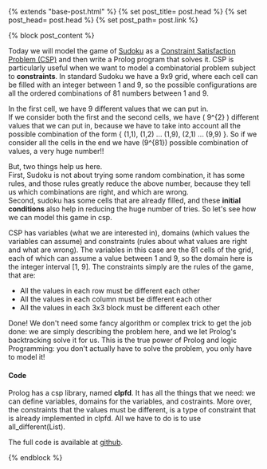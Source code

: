 {% extends "base-post.html" %}
{% set post_title= post.head %}
{% set post_head= post.head %}
{% set post_path= post.link %}

{% block post_content %}
	<p class="post-content">
		Today we will model the game of <a target="_blank" href="http://en.wikipedia.org/wiki/Sudoku">Sudoku</a> as a <a target="_blank" href="http://en.wikipedia.org/wiki/Constraint_satisfaction_problem">Constraint Satisfaction Problem (CSP)</a> and then write a Prolog program that solves it.
		CSP is particularly useful when we want to model a combinatorial problem subject to <strong>constraints</strong>. In standard Sudoku we have a 9x9 grid, where each cell can be filled with an integer between 1 and 9, so the possible configurations are all the ordered combinations of 81 numbers between 1 and 9.
	</p>
	<p class="post-content">
		In the first cell, we have 9 different values that we can put in.
		<br>
		If we consider both the first and the second cells, we have \( 9^{2} \) different values that we can put in, because we have to take into account all the possible combination of
		the form { (1,1), (1,2) ... (1,9), (2,1) ... (9,9) }. So if we consider all the cells in the end we have \(9^{81}\) possible combination of values, a very huge number!!
	</p>
	<p class="post-content">
		But, two things help us here.
		<br>
		First, Sudoku is not about trying some random combination, it has some rules, and those rules greatly reduce the above number, because they tell us which combinations are right, and which
		are wrong.
		<br>
		Second, sudoku has some cells that are already filled, and these <strong>initial conditions</strong> also help in reducing the huge number of tries.
		So let's see how we can model this game in csp.
	</p>
	<p class="post-content">
		CSP has variables (what we are interested in), domains (which values the variables can assume) and constraints (rules about what values are right and what are wrong).
		The variables in this case are the 81 cells of the grid, each of which can assume a value between 1 and 9, so the domain here is the integer interval [1, 9].
		The constraints simply are the rules of the game, that are:
	</p>
		<ul class="post-content">
			<li>All the values in each row must be different each other</li>
			<li>All the values in each column must be different each other</li>
			<li>All the values in each 3x3 block must be different each other</li>
		</ul>
	<p class="post-content">
	Done! We don't need some fancy algorithm or complex trick to get the job done: we are simply describing the problem here, and we let Prolog's backtracking solve it for us. This is the true power of Prolog and logic
	Programming: you don't actually have to solve the problem, you only have to model it!
	</p>
	<h4>Code</h4>
	<p class="post-content">
		Prolog has a csp library, named <strong>clpfd</strong>. It has all the things that we need: we can define variables, domains for the variables, and costraints. More over, the constraints that the values must be different, is a type of constraint that is already implemented in clpfd. All we have to do is to use all_different(List).
	</p>
	<p class="post-content">
		The full code is available at <a target="_blank" href="http://github.com/blackecho/prolog-programs">github</a>.
	</p>
{% endblock %}
